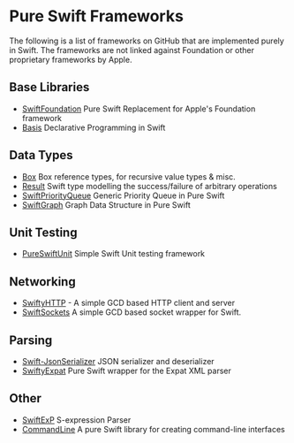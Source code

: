 # Pure Swift Frameworks
The following is a list of frameworks on GitHub that are implemented purely in Swift. The frameworks are not linked against Foundation or other proprietary frameworks by Apple.

## Base Libraries
- [SwiftFoundation](https://github.com/PureSwift) Pure Swift Replacement for Apple's Foundation framework
- [Basis](https://github.com/typelift/Basis) Declarative Programming in Swift

## Data Types
- [Box](https://github.com/robrix/Box) Box reference types, for recursive value types & misc.
- [Result](https://github.com/antitypical/Result) Swift type modelling the success/failure of arbitrary operations
- [SwiftPriorityQueue](https://github.com/davecom/SwiftPriorityQueue) Generic Priority Queue in Pure Swift
- [SwiftGraph](https://github.com/davecom/SwiftGraph) Graph Data Structure in Pure Swift

## Unit Testing
- [PureSwiftUnit](https://github.com/demmys/PureSwiftUnit) Simple Swift Unit testing framework

## Networking
- [SwiftyHTTP](https://github.com/AlwaysRightInstitute/SwiftyHTTP) - A simple GCD based HTTP client and server
- [SwiftSockets](https://github.com/AlwaysRightInstitute/SwiftSockets) A simple GCD based socket wrapper for Swift.

## Parsing
- [Swift-JsonSerializer](https://github.com/gfx/Swift-JsonSerializer) JSON serializer and deserializer
- [SwiftyExpat](https://github.com/AlwaysRightInstitute/SwiftyExpat) Pure Swift wrapper for the Expat XML parser

## Other
- [SwiftExP](https://github.com/mrackwitz/SwiftExP) S-expression Parser
- [CommandLine](https://github.com/jatoben/CommandLine) A pure Swift library for creating command-line interfaces
